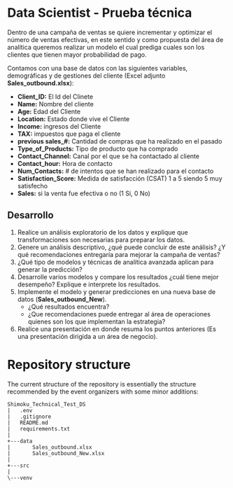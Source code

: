 # Data Scientist - Prueba técnica
Dentro de una campaña de ventas se quiere incrementar y optimizar el número de ventas efectivas, en este sentido y como propuesta del área de analítica queremos realizar un modelo el cual prediga cuales son los clientes que tienen mayor probabilidad de pago. 

Contamos con una base de datos con las siguientes variables, demográficas y de gestiones del cliente (Excel adjunto **Sales_outbound.xlsx**):


* **Client_ID:**   El Id del Clinete
* **Name:** Nombre del cliente
* **Age:** Edad del Cliente
* **Location:** Estado donde vive el Cliente
* **Income:** ingresos del Cliente
* **TAX:** impuestos que paga el cliente
* **previous sales_#:** Cantidad de compras que ha realizado en el pasado
* **Type_of_Products:** Tipo de producto que ha comprado
* **Contact_Channel:** Canal por el que se ha contactado al cliente
* **Contact_hour:** Hora de contacto
* **Num_Contacts:** # de intentos que se han realizado para el contacto
* **Satisfaction_Score:** Medida de satisfacción (CSAT) 1 a 5 siendo 5 muy satisfecho
* **Sales:** si la venta fue efectiva o no (1 Si, 0 No)               


## Desarrollo
1.	Realice un análisis exploratorio de los datos y explique que transformaciones son necesarias para preparar los datos.
2.	Genere un análisis descriptivo, ¿qué puede concluir de este análisis? ¿Y qué recomendaciones entregaría para mejorar la campaña de ventas?
3.	¿Qué tipo de modelos y técnicas de analítica avanzada aplican para generar la predicción?
4.	Desarrolle varios modelos y compare los resultados ¿cuál tiene mejor desempeño? Explique e interprete los resultados.
5.	Implemente el modelo y generar predicciones en una nueva base de datos (**Sales_outbound_New**).
    * ¿Qué resultados encuentra?
    * ¿Que recomendaciones puede entregar al área de operaciones quienes son los que implementan la estrategia? 
6.	Realice una presentación en donde resuma los puntos anteriores (Es una presentación dirigida a un área de negocio).

# Repository structure
The current structure of the repository is essentially the structure recommended by the event organizers with some minor additions:

```
Shimoku_Technical_Test_DS
|   .env
|   .gitignore
|   README.md
|   requirements.txt
|
+---data
|       Sales_outbound.xlsx
|       Sales_outbound_New.xlsx
|
+---src
|
\---venv
```
